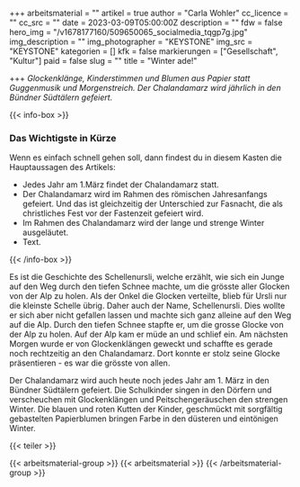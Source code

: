 +++
arbeitsmaterial = ""
artikel = true
author = "Carla Wohler"
cc_licence = ""
cc_src = ""
date = 2023-03-09T05:00:00Z
description = ""
fdw = false
hero_img = "/v1678177160/509650065_socialmedia_tqgp7g.jpg"
img_description = ""
img_photographer = "KEYSTONE"
img_src = "KEYSTONE"
kategorien = []
kfk = false
markierungen = ["Gesellschaft", "Kultur"]
paid = false
slug = ""
title = "Winter ade!"

+++
_Glockenklänge, Kinderstimmen und Blumen aus Papier statt Guggenmusik und Morgenstreich. Der Chalandamarz wird jährlich in den Bündner Südtälern gefeiert._

{{< info-box >}} <h3>Das Wichtigste in Kürze</h3>

<p>Wenn es einfach schnell gehen soll, dann findest du in diesem Kasten die Hauptaussagen des Artikels:</p>

<ul>

<li>Jedes Jahr am 1.März findet der Chalandamarz statt.</li>

<li>Der Chalandamarz wird im Rahmen des römischen Jahresanfangs gefeiert. Und das ist gleichzeitig der Unterschied zur Fasnacht, die als christliches Fest vor der Fastenzeit gefeiert wird.</li>

<li>Im Rahmen des Chalandamarz wird der lange und strenge Winter ausgeläutet.</li>

<li>Text.</li>

</ul> {{< /info-box >}}

Es ist die Geschichte des Schellenursli, welche erzählt, wie sich ein Junge auf den Weg durch den tiefen Schnee machte, um die grösste aller Glocken von der Alp zu holen. Als der Onkel die Glocken verteilte, blieb für Ursli nur die kleinste Schelle übrig. Daher auch der Name, Schellenursli. Dies wollte er sich aber nicht gefallen lassen und machte sich ganz alleine auf den Weg auf die Alp. Durch den tiefen Schnee stapfte er, um die grosse Glocke von der Alp zu holen. Auf der Alp kam er müde an und schlief ein. Am nächsten Morgen wurde er von Glockenklängen geweckt und schaffte es gerade noch rechtzeitig an den Chalandamarz. Dort konnte er stolz seine Glocke präsentieren - es war die grösste von allen.

Der Chalandamarz wird auch heute noch jedes Jahr am 1. März in den Bündner Südtälern gefeiert. Die Schulkinder singen in den Dörfern und verscheuchen mit Glockenklängen und Peitschengeräuschen den strengen Winter. Die blauen und roten Kutten der Kinder, geschmückt mit sorgfältig gebastelten Papierblumen bringen Farbe in den düsteren und eintönigen Winter.

{{< teiler >}}

{{< arbeitsmaterial-group >}} {{< arbeitsmaterial >}} {{< /arbeitsmaterial-group >}}